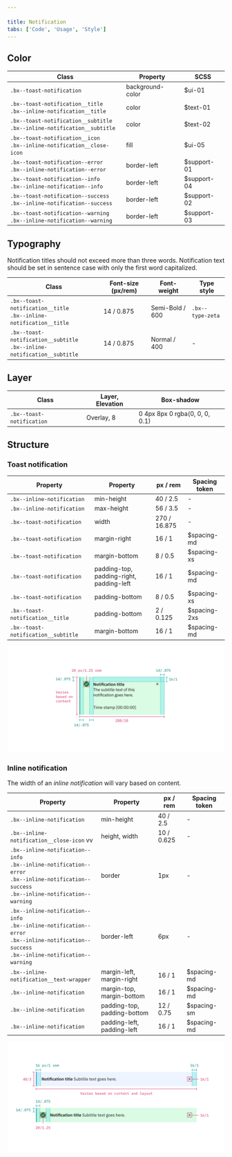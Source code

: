 ```yaml
---

title: Notification
tabs: ['Code', 'Usage', 'Style']
---
```


## Color

| Class                                                                          | Property         | SCSS        |
| ------------------------------------------------------------------------------ | ---------------- | ----------- |
| `.bx--toast-notification`                                                      | background-color | $ui-01      |
| `.bx--toast-notification__title` </br> `.bx--inline-notification__title`       | color            | $text-01    |
| `.bx--toast-notification__subtitle` </br> `.bx--inline-notification__subtitle` | color            | $text-02    |
| `.bx--toast-notification__icon` </br> `.bx--inline-notification__close-icon`   | fill             | $ui-05      |
| `.bx--toast-notification--error` </br> `.bx--inline-notification--error`       | border-left      | $support-01 |
| `.bx--toast-notification--info` </br> `.bx--inline-notification--info`         | border-left      | $support-04 |
| `.bx--toast-notification--success` </br> `.bx--inline-notification--success`   | border-left      | $support-02 |
| `.bx--toast-notification--warning` </br> `.bx--inline-notification--warning`   | border-left      | $support-03 |

## Typography

Notification titles should not exceed more than three words. Notification text should be set in sentence case with only the first word capitalized.

| Class                                                                          | Font-size (px/rem) | Font-weight     | Type style       |
| ------------------------------------------------------------------------------ | ------------------ | --------------- | ---------------- |
| `.bx--toast-notification__title` </br> `.bx--inline-notification__title`       | 14 / 0.875         | Semi-Bold / 600 | `.bx--type-zeta` |
| `.bx--toast-notification__subtitle` </br> `.bx--inline-notification__subtitle` | 14 / 0.875         | Normal / 400    | -                |

## Layer

| Class                     | Layer, Elevation | Box-shadow                     |
| ------------------------- | ---------------- | ------------------------------ |
| `.bx--toast-notification` | Overlay, 8       | 0 4px 8px 0 rgba(0, 0, 0, 0.1) |

## Structure

### Toast notification

| Property                            | Property                                 | px / rem     | Spacing token |
| ----------------------------------- | ---------------------------------------- | ------------ | ------------- |
| `.bx--inline-notification`          | min-height                               | 40 / 2.5     | -             |
| `.bx--inline-notification`          | max-height                               | 56 / 3.5     | -             |
| `.bx--toast-notification`           | width                                    | 270 / 16.875 | -             |
| `.bx--toast-notification`           | margin-right                             | 16 / 1       | $spacing-md   |
| `.bx--toast-notification`           | margin-bottom                            | 8 / 0.5      | $spacing-xs   |
| `.bx--toast-notification`           | padding-top, padding-right, padding-left | 16 / 1       | $spacing-md   |
| `.bx--toast-notification`           | padding-bottom                           | 8 / 0.5      | $spacing-xs   |
| `.bx--toast-notification__title`    | padding-bottom                           | 2 / 0.125    | $spacing-2xs  |
| `.bx--toast-notification__subtitle` | margin-bottom                            | 16 / 1       | $spacing-md   |

<image-component fixed="default" caption="Structure and spacing measurements for a toast notification | px / rem">

![Structure and spacing for a toast notification](images/notification-style-1.png)

</image-component>

### Inline notification

The width of an _inline notification_ will vary based on content.

| Property                                                                                                                                                     | Property                    | px / rem   | Spacing token |
| ------------------------------------------------------------------------------------------------------------------------------------------------------------ | --------------------------- | ---------- | ------------- |
| `.bx--inline-notification`                                                                                                                                   | min-height                  | 40 / 2.5   | -             |
| `.bx--inline-notification__close-icon` vv                                                                                                                    | height, width               | 10 / 0.625 | -             |
| `.bx--inline-notification--info` </br> `.bx--inline-notification--error` </br> `.bx--inline-notification--success` </br> `.bx--inline-notification--warning` | border                      | 1px        | -             |
| `.bx--inline-notification--info` </br> `.bx--inline-notification--error` </br> `.bx--inline-notification--success` </br> `.bx--inline-notification--warning` | border-left                 | 6px        | -             |
| `.bx--inline-notification__text-wrapper`                                                                                                                     | margin-left, margin-right   | 16 / 1     | $spacing-md   |
| `.bx--inline-notification`                                                                                                                                   | margin-top, margin-bottom   | 16 / 1     | $spacing-md   |
| `.bx--inline-notification`                                                                                                                                   | padding-top, padding-bottom | 12 / 0.75  | $spacing-sm   |
| `.bx--inline-notification`                                                                                                                                   | padding-left, padding-left  | 16 / 1     | $spacing-md   |

<image-component fixed="default" caption="Structure and spacing measurements for a inline notification | px / rem">

![Structure and spacing for an inline notification](images/notification-style-2.png)

</image-component>

